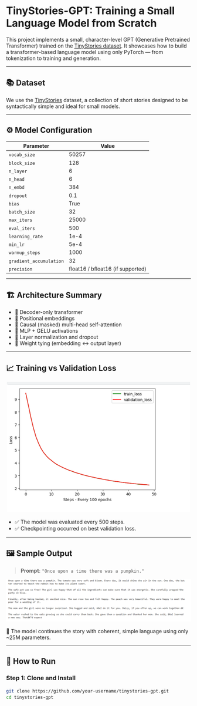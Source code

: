 # TinyStories-GPT: Training a Small Language Model from Scratch

This project implements a small, character-level GPT (Generative Pretrained Transformer) trained on the [TinyStories dataset](https://huggingface.co/datasets/roneneldan/TinyStories). It showcases how to build a transformer-based language model using only PyTorch — from tokenization to training and generation.

---

## 📚 Dataset

We use the [TinyStories](https://huggingface.co/datasets/roneneldan/TinyStories) dataset, a collection of short stories designed to be syntactically simple and ideal for small models.

---

## ⚙️ Model Configuration

| Parameter             | Value      |
|-----------------------|------------|
| `vocab_size`          | 50257      |
| `block_size`          | 128        |
| `n_layer`             | 6          |
| `n_head`              | 6          |
| `n_embd`              | 384        |
| `dropout`             | 0.1        |
| `bias`                | True       |
| `batch_size`          | 32         |
| `max_iters`           | 25000      |
| `eval_iters`          | 500        |
| `learning_rate`       | 1e-4       |
| `min_lr`              | 5e-4       |
| `warmup_steps`        | 1000       |
| `gradient_accumulation`| 32        |
| `precision`           | float16 / bfloat16 (if supported) |

---

## 🏗️ Architecture Summary

- 🔹 Decoder-only transformer
- 🔹 Positional embeddings
- 🔹 Causal (masked) multi-head self-attention
- 🔹 MLP + GELU activations
- 🔹 Layer normalization and dropout
- 🔹 Weight tying (embedding ↔ output layer)

---

## 📈 Training vs Validation Loss

<p align="center">
  <img src="Screenshot 2025-07-09 010637.png" alt="Loss Curve" width="500"/>
</p>

- ✅ The model was evaluated every 500 steps.
- ✅ Checkpointing occurred on best validation loss.

---

## 🖼️ Sample Output

> **Prompt**: `"Once upon a time there was a pumpkin."`

<p align="center">
  <img src="Screenshot 2025-07-09 011914.png" alt="Generated Story Output" width="600"/>
</p>

📌 The model continues the story with coherent, simple language using only ~25M parameters.

---

## 🚀 How to Run

### Step 1: Clone and Install

```bash
git clone https://github.com/your-username/tinystories-gpt.git
cd tinystories-gpt
